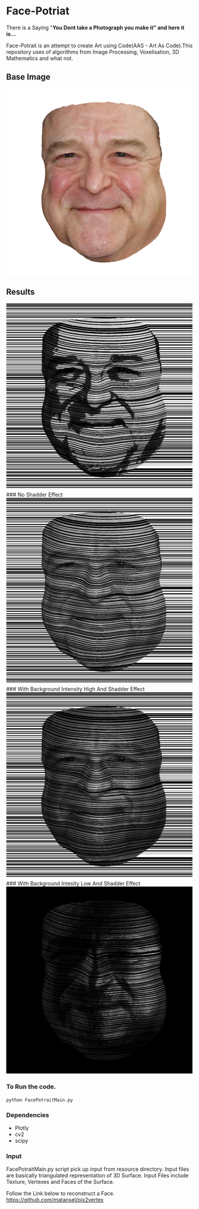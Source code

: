 # Face-Potriat

There is a Saying "**You Dont take a Photograph you make it" and here it is...** <br>

Face-Potrait is an attempt to create Art using Code(AAS - Art As Code).This repository uses of algorithms from Image Processing, Voxelisation, 3D Mathematics and what not.

## Base Image
<img src = "results/ColorImagePotrait_1.png" width="500" height="500">

## Results 
<img src = "results/FacePotrait_1_7.png" width="500" height="500"> 
### No Shadder Effect
<img src = "results/FacePotrait_1_5.png" width="500" height="500"> 
### With Background Intensity High And Shadder Effect
<img src = "results/FacePotrait_1_4.png" width="500" height="500">
### With Background Intesity Low And Shadder Effect
<img src = "results/FacePotrait_LowIntensity.png" width="500" height="500">


### To Run the code.
 ``` 
 python FacePotraitMain.py
```

### Dependencies

* Plotly
* cv2 
* scipy

### Input

FacePotraitMain.py script pick up input from resource directory. Input files are basically triangulated representation of 3D Surface. Input Files include Texture, Vertexes and Faces of the Surface.

Follow the Link below to reconstruct a Face.
https://github.com/matansel/pix2vertex


 
